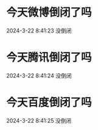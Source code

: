 # 今天微博倒闭了吗

2024-3-22 8:41:23 没倒闭

# 今天腾讯倒闭了吗

2024-3-22 8:41:24 没倒闭

# 今天百度倒闭了吗

2024-3-22 8:41:25 没倒闭

